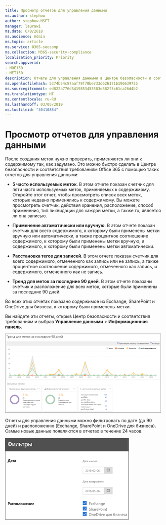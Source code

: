 ```yaml
---
title: Просмотр отчетов для управления данными
ms.author: stephow
author: stephow-MSFT
manager: laurawi
ms.date: 6/8/2018
ms.audience: Admin
ms.topic: article
ms.service: O365-seccomp
ms.collection: M365-security-compliance
localization_priority: Priority
search.appverid:
- MOE150
- MET150
description: Отчеты для управления данными в Центре безопасности и соответствия требованиям Office 365 позволяют быстро проверить, применяются ли метки к содержимому так, как задумано.
ms.openlocfilehash: 5374b54c87aaf79f70be733d626171b196639725
ms.sourcegitcommit: ed822a776d3419853453583e882f3c61ca26d4b2
ms.translationtype: HT
ms.contentlocale: ru-RU
ms.lasthandoff: 03/05/2019
ms.locfileid: "30410884"
---
```

# <a name="view-the-data-governance-reports"></a>Просмотр отчетов для управления данными

После создания меток нужно проверить, применяются ли они к содержимому так, как задумано. Это можно быстро сделать в Центре безопасности и соответствия требованиям Office 365 с помощью таких отчетов для управления данными:
  
- **5 часто используемых меток**. В этом отчете показан счетчик для пяти часто используемых меток, применяемых к содержимому. Откройте этот отчет, чтобы просмотреть список всех меток, которые недавно применялись к содержимому. Вы можете просмотреть счетчик, действия хранения, расположение, способ применения, тип ликвидации для каждой метки, а также то, является ли она записью. 
    
- **Применение автоматически или вручную**. В этом отчете показан счетчик для всего содержимого, к которому были применены метки вручную или автоматически, а также процентное соотношение содержимого, к которому были применены метки вручную, и содержимого, к которому были применены метки автоматически. 
    
- **Расстановка тегов для записей**. В этом отчете показан счетчик для всего содержимого, отмеченного как запись или не запись, а также процентное соотношение содержимого, отмеченного как запись, и содержимого, отмеченного как не запись. 
    
- **Тренд для меток за последние 90 дней**. В этом отчете показаны счетчик и расположение для всех меток, которые были применены за последние 90 дней. 
    
Во всех этих отчетах показано содержимое из Exchange, SharePoint и OneDrive для бизнеса, к которому были применены метки.
  
Вы найдете эти отчеты, открыв Центр безопасности и соответствия требованиям и выбрав **Управление данными** \> **Информационная панель**.
  
![Диаграмма, показывающая тренды для меток за последние 90 дней](media/0cc06c18-d3b1-4984-8374-47655fb38dd2.png)
  
Отчеты для управления данными можно фильтровать по дате (до 90 дней) и расположению (Exchange, SharePoint и OneDrive для бизнеса). Самые новые данные появляются в отчетах в течение 24 часов.
  
![Фильтрация отчетов для управления данными](media/77e60284-edf3-42d7-aee7-f72b2568f722.png)
  

